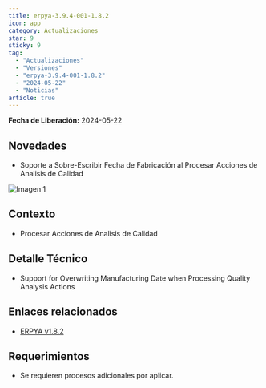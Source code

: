 ```yaml
---
title: erpya-3.9.4-001-1.8.2
icon: app
category: Actualizaciones
star: 9
sticky: 9
tag:
  - "Actualizaciones"
  - "Versiones"
  - "erpya-3.9.4-001-1.8.2"
  - "2024-05-22"
  - "Noticias"
article: true
---
```


**Fecha de Liberación:** 2024-05-22

## Novedades

- Soporte a Sobre-Escribir Fecha de Fabricación al Procesar Acciones de Analisis de Calidad

![Imagen 1](/assets/img/downloads/updates/resources/adempiere-patch-zk-1.8.2-img1.png)

## Contexto

- Procesar Acciones de Analisis de Calidad

## Detalle Técnico

- Support for Overwriting Manufacturing Date when Processing Quality Analysis Actions

## Enlaces relacionados

- [ERPYA v1.8.2](https://github.com/erpya/adempiere_patch_zk/releases/tag/1.8.2)

## Requerimientos

- Se requieren procesos adicionales por aplicar.
